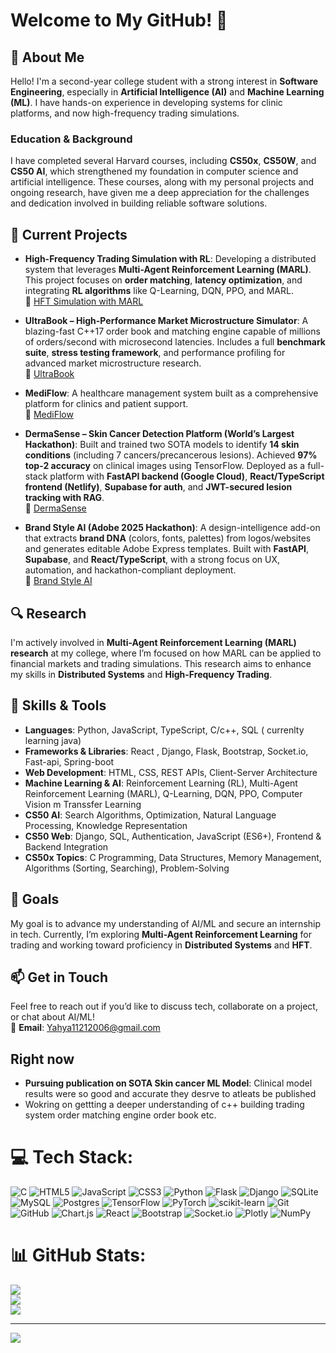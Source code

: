 # Welcome to My GitHub! 👋

## 💫 About Me
Hello! I'm a second-year college student with a strong interest in **Software Engineering**, especially in **Artificial Intelligence (AI)** and **Machine Learning (ML)**. I have hands-on experience in developing systems for clinic platforms, and now high-frequency trading simulations.

### Education & Background
I have completed several Harvard courses, including **CS50x**, **CS50W**, and **CS50 AI**, which strengthened my foundation in computer science and artificial intelligence. These courses, along with my personal projects and ongoing research, have given me a deep appreciation for the challenges and dedication involved in building reliable software solutions.

## 💼 Current Projects
- **High-Frequency Trading Simulation with RL**: Developing a distributed system that leverages **Multi-Agent Reinforcement Learning (MARL)**. This project focuses on **order matching**, **latency optimization**, and integrating **RL algorithms** like Q-Learning, DQN, PPO, and MARL.  
  🔗 [HFT Simulation with MARL](https://github.com/YahyaMohamed3/HFT-MARL)

- **UltraBook – High-Performance Market Microstructure Simulator**: A blazing-fast C++17 order book and matching engine capable of millions of orders/second with microsecond latencies. Includes a full **benchmark suite**, **stress testing framework**, and performance profiling for advanced market microstructure research.  
  🔗 [UltraBook](https://github.com/YahyaMohamed3/UltraBook)

- **MediFlow**: A healthcare management system built as a comprehensive platform for clinics and patient support.  
  🔗 [MediFlow](https://github.com/YahyaMohamed3/MediFlow)

- **DermaSense – Skin Cancer Detection Platform (World’s Largest Hackathon)**: Built and trained two SOTA models to identify **14 skin conditions** (including 7 cancers/precancerous lesions). Achieved **97% top-2 accuracy** on clinical images using TensorFlow. Deployed as a full-stack platform with **FastAPI backend (Google Cloud)**, **React/TypeScript frontend (Netlify)**, **Supabase for auth**, and **JWT-secured lesion tracking with RAG**.  
  🔗 [DermaSense](https://github.com/YahyaMohamed3/Dermsense)

- **Brand Style AI (Adobe 2025 Hackathon)**: A design-intelligence add-on that extracts **brand DNA** (colors, fonts, palettes) from logos/websites and generates editable Adobe Express templates. Built with **FastAPI**, **Supabase**, and **React/TypeScript**, with a strong focus on UX, automation, and hackathon-compliant deployment.  
  🔗 [Brand Style AI](https://github.com/maythanhsuaung0-0/BrandExtract)

## 🔍 Research
I'm actively involved in **Multi-Agent Reinforcement Learning (MARL) research** at my college, where I’m focused on how MARL can be applied to financial markets and trading simulations. This research aims to enhance my skills in **Distributed Systems** and **High-Frequency Trading**.

## 🔧 Skills & Tools
- **Languages**: Python, JavaScript, TypeScript, C/c++, SQL ( currenlty learning java)
- **Frameworks & Libraries**: React , Django, Flask, Bootstrap, Socket.io, Fast-api, Spring-boot
- **Web Development**: HTML, CSS, REST APIs, Client-Server Architecture
- **Machine Learning & AI**: Reinforcement Learning (RL), Multi-Agent Reinforcement Learning (MARL), Q-Learning, DQN, PPO, Computer Vision m Transsfer Learning
- **CS50 AI**: Search Algorithms, Optimization, Natural Language Processing, Knowledge Representation
- **CS50 Web**: Django, SQL, Authentication, JavaScript (ES6+), Frontend & Backend Integration
- **CS50x Topics**: C Programming, Data Structures, Memory Management, Algorithms (Sorting, Searching), Problem-Solving

## 🚀 Goals
My goal is to advance my understanding of AI/ML and secure an internship in tech. Currently, I’m exploring **Multi-Agent Reinforcement Learning** for trading and working toward proficiency in **Distributed Systems** and **HFT**.

## 📫 Get in Touch
Feel free to reach out if you’d like to discuss tech, collaborate on a project, or chat about AI/ML!  
📧 **Email**: Yahya11212006@gmail.com

## Right now 
- **Pursuing publication on SOTA Skin cancer ML Model**: Clinical model results were so good and accurate they desrve to atleats be published
- Wokring on gettting a deeper understanding of c++ building trading system order matching engine order book etc.


# 💻 Tech Stack:
![C](https://img.shields.io/badge/c-%2300599C.svg?style=for-the-badge&logo=c&logoColor=white) ![HTML5](https://img.shields.io/badge/html5-%23E34F26.svg?style=for-the-badge&logo=html5&logoColor=white) ![JavaScript](https://img.shields.io/badge/javascript-%23323330.svg?style=for-the-badge&logo=javascript&logoColor=%23F7DF1E) ![CSS3](https://img.shields.io/badge/css3-%231572B6.svg?style=for-the-badge&logo=css3&logoColor=white) ![Python](https://img.shields.io/badge/python-3670A0?style=for-the-badge&logo=python&logoColor=ffdd54) ![Flask](https://img.shields.io/badge/flask-%23000.svg?style=for-the-badge&logo=flask&logoColor=white) ![Django](https://img.shields.io/badge/django-%23092E20.svg?style=for-the-badge&logo=django&logoColor=white) ![SQLite](https://img.shields.io/badge/sqlite-%2307405e.svg?style=for-the-badge&logo=sqlite&logoColor=white) ![MySQL](https://img.shields.io/badge/mysql-4479A1.svg?style=for-the-badge&logo=mysql&logoColor=white) ![Postgres](https://img.shields.io/badge/postgres-%23316192.svg?style=for-the-badge&logo=postgresql&logoColor=white) ![TensorFlow](https://img.shields.io/badge/TensorFlow-%23FF6F00.svg?style=for-the-badge&logo=TensorFlow&logoColor=white) ![PyTorch](https://img.shields.io/badge/PyTorch-%23EE4C2C.svg?style=for-the-badge&logo=PyTorch&logoColor=white) ![scikit-learn](https://img.shields.io/badge/scikit--learn-%23F7931E.svg?style=for-the-badge&logo=scikit-learn&logoColor=white) ![Git](https://img.shields.io/badge/git-%23F05033.svg?style=for-the-badge&logo=git&logoColor=white) ![GitHub](https://img.shields.io/badge/github-%23121011.svg?style=for-the-badge&logo=github&logoColor=white) ![Chart.js](https://img.shields.io/badge/chart.js-F5788D.svg?style=for-the-badge&logo=chart.js&logoColor=white) ![React](https://img.shields.io/badge/react-%2320232a.svg?style=for-the-badge&logo=react&logoColor=%2361DAFB) ![Bootstrap](https://img.shields.io/badge/bootstrap-%238511FA.svg?style=for-the-badge&logo=bootstrap&logoColor=white) ![Socket.io](https://img.shields.io/badge/Socket.io-black?style=for-the-badge&logo=socket.io&badgeColor=010101) ![Plotly](https://img.shields.io/badge/Plotly-%233F4F75.svg?style=for-the-badge&logo=plotly&logoColor=white) ![NumPy](https://img.shields.io/badge/numpy-%23013243.svg?style=for-the-badge&logo=numpy&logoColor=white)
# 📊 GitHub Stats:
![](https://github-readme-stats.vercel.app/api?username=YahyaMohamed3&theme=dark&hide_border=false&include_all_commits=true&count_private=true)<br/>
![](https://github-readme-streak-stats.herokuapp.com/?user=YahyaMohamed3&theme=dark&hide_border=false)<br/>
![](https://github-readme-stats.vercel.app/api/top-langs/?username=YahyaMohamed3&theme=dark&hide_border=false&include_all_commits=true&count_private=true&layout=compact)

---
[![](https://visitcount.itsvg.in/api?id=YahyaMohamed3&icon=0&color=0)](https://visitcount.itsvg.in)

<!-- Proudly created with GPRM ( https://gprm.itsvg.in ) -->
